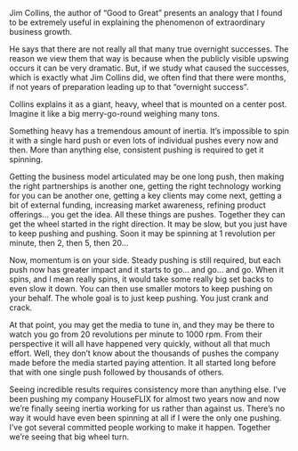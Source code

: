 <!--
slug: the-big-wheel-momentun-and-your-business
date: Wed Apr 11 2007 09:00:00 GMT+0200 (CEST)
tags: entrepreneurship, books
title: The Big Wheel, Momentum and Your Business
id: 98735023
link: http://joreteg.com/post/98735023/the-big-wheel-momentun-and-your-business
raw: {"blog_name":"henrikjoreteg","id":98735023,"post_url":"http://joreteg.com/post/98735023/the-big-wheel-momentun-and-your-business","slug":"the-big-wheel-momentun-and-your-business","type":"text","date":"2007-04-11 07:00:00 GMT","timestamp":1176274800,"state":"published","format":"markdown","reblog_key":"Nt8avXrX","tags":["entrepreneurship","books"],"short_url":"http://tmblr.co/ZgL_Yy5ufEl","recommended_source":null,"recommended_color":null,"highlighted":[],"note_count":0,"title":"The Big Wheel, Momentum and Your Business","body":"<p>Jim Collins, the author of &ldquo;Good to Great&rdquo; presents an analogy that I found to be extremely useful in explaining the phenomenon of extraordinary business growth.</p>\n\n<p>He says that there are not really all that many true overnight successes. The reason we view them that way is because when the publicly visible upswing occurs it can be very dramatic. But, if we study what caused the successes, which is exactly what Jim Collins did, we often find that there were months, if not years of preparation leading up to that &ldquo;overnight success&rdquo;.</p>\n\n<p>Collins explains it as a giant, heavy, wheel that is mounted on a center post. Imagine it like a big merry-go-round weighing many tons.</p>\n\n<p>Something heavy has a tremendous amount of inertia. It&rsquo;s impossible to spin it with a single hard push or even lots of individual pushes every now and then. More than anything else, consistent pushing is required to get it spinning.</p>\n\n<p>Getting the business model articulated may be one long push, then making the right partnerships is another one, getting the right technology working for you can be another one, getting a key clients may come next, getting a bit of external funding, increasing market awareness, refining product offerings&hellip; you get the idea. All these things are pushes. Together they can get the wheel started in the right direction. It may be slow, but you just have to keep pushing and pushing. Soon it may be spinning at 1 revolution per minute, then 2, then 5, then 20&hellip;</p>\n\n<p>Now, momentum is on your side. Steady pushing is still required, but each push now has greater impact and it starts to go&hellip; and go&hellip; and go. When it spins, and I mean really spins, it would take some really big set backs to even slow it down. You can then use smaller motors to keep pushing on your behalf. The whole goal is to just keep pushing. You just crank and crack.</p>\n\n<p>At that point, you may get the media to tune in, and they may be there to watch you go from 20 revolutions per minute to 1000 rpm. From their perspective it will all have happened very quickly, without all that much effort. Well, they don&rsquo;t know about the thousands of pushes the company made before the media started paying attention. It all started long before that with one single push followed by thousands of others.</p>\n\n<p>Seeing incredible results requires consistency more than anything else. I&rsquo;ve been pushing my company HouseFLIX for almost two years now and now we&rsquo;re finally seeing inertia working for us rather than against us. There&rsquo;s no way it would have even been spinning at all if I were the only one pushing. I&rsquo;ve got several committed people working to make it happen. Together we&rsquo;re seeing that big wheel turn.</p>","reblog":{"tree_html":"","comment":"<p>Jim Collins, the author of “Good to Great” presents an analogy that I found to be extremely useful in explaining the phenomenon of extraordinary business growth.</p>\n\n<p>He says that there are not really all that many true overnight successes. The reason we view them that way is because when the publicly visible upswing occurs it can be very dramatic. But, if we study what caused the successes, which is exactly what Jim Collins did, we often find that there were months, if not years of preparation leading up to that “overnight success”.</p>\n\n<p>Collins explains it as a giant, heavy, wheel that is mounted on a center post. Imagine it like a big merry-go-round weighing many tons.</p>\n\n<p>Something heavy has a tremendous amount of inertia. It’s impossible to spin it with a single hard push or even lots of individual pushes every now and then. More than anything else, consistent pushing is required to get it spinning.</p>\n\n<p>Getting the business model articulated may be one long push, then making the right partnerships is another one, getting the right technology working for you can be another one, getting a key clients may come next, getting a bit of external funding, increasing market awareness, refining product offerings… you get the idea. All these things are pushes. Together they can get the wheel started in the right direction. It may be slow, but you just have to keep pushing and pushing. Soon it may be spinning at 1 revolution per minute, then 2, then 5, then 20…</p>\n\n<p>Now, momentum is on your side. Steady pushing is still required, but each push now has greater impact and it starts to go… and go… and go. When it spins, and I mean really spins, it would take some really big set backs to even slow it down. You can then use smaller motors to keep pushing on your behalf. The whole goal is to just keep pushing. You just crank and crack.</p>\n\n<p>At that point, you may get the media to tune in, and they may be there to watch you go from 20 revolutions per minute to 1000 rpm. From their perspective it will all have happened very quickly, without all that much effort. Well, they don’t know about the thousands of pushes the company made before the media started paying attention. It all started long before that with one single push followed by thousands of others.</p>\n\n<p>Seeing incredible results requires consistency more than anything else. I’ve been pushing my company HouseFLIX for almost two years now and now we’re finally seeing inertia working for us rather than against us. There’s no way it would have even been spinning at all if I were the only one pushing. I’ve got several committed people working to make it happen. Together we’re seeing that big wheel turn.</p>"},"trail":[{"blog":{"name":"henrikjoreteg","active":true,"theme":{"header_full_width":1500,"header_full_height":500,"header_focus_width":676,"header_focus_height":380,"avatar_shape":"circle","background_color":"#F6F6F6","body_font":"Helvetica Neue","header_bounds":"0,1249,380,573","header_image":"http://static.tumblr.com/df7befc8b0387cf597578e613c221cb3/uzkwgdq/FAjnt7hyg/tumblr_static_agmw2bdhkjs4ws4sscw44swgc.jpg","header_image_focused":"http://static.tumblr.com/df7befc8b0387cf597578e613c221cb3/uzkwgdq/1oSnt7hyh/tumblr_static_tumblr_static_agmw2bdhkjs4ws4sscw44swgc_focused_v3.jpg","header_image_scaled":"http://static.tumblr.com/df7befc8b0387cf597578e613c221cb3/uzkwgdq/FAjnt7hyg/tumblr_static_agmw2bdhkjs4ws4sscw44swgc_2048_v2.jpg","header_stretch":true,"link_color":"#529ECC","show_avatar":true,"show_description":true,"show_header_image":true,"show_title":true,"title_color":"#444444","title_font":"Helvetica Neue","title_font_weight":"bold"}},"post":{"id":"98735023"},"content_raw":"<p>Jim Collins, the author of “Good to Great” presents an analogy that I found to be extremely useful in explaining the phenomenon of extraordinary business growth.</p>\n\n<p>He says that there are not really all that many true overnight successes. The reason we view them that way is because when the publicly visible upswing occurs it can be very dramatic. But, if we study what caused the successes, which is exactly what Jim Collins did, we often find that there were months, if not years of preparation leading up to that “overnight success”.</p>\n\n<p>Collins explains it as a giant, heavy, wheel that is mounted on a center post. Imagine it like a big merry-go-round weighing many tons.</p>\n\n<p>Something heavy has a tremendous amount of inertia. It’s impossible to spin it with a single hard push or even lots of individual pushes every now and then. More than anything else, consistent pushing is required to get it spinning.</p>\n\n<p>Getting the business model articulated may be one long push, then making the right partnerships is another one, getting the right technology working for you can be another one, getting a key clients may come next, getting a bit of external funding, increasing market awareness, refining product offerings… you get the idea. All these things are pushes. Together they can get the wheel started in the right direction. It may be slow, but you just have to keep pushing and pushing. Soon it may be spinning at 1 revolution per minute, then 2, then 5, then 20…</p>\n\n<p>Now, momentum is on your side. Steady pushing is still required, but each push now has greater impact and it starts to go… and go… and go. When it spins, and I mean really spins, it would take some really big set backs to even slow it down. You can then use smaller motors to keep pushing on your behalf. The whole goal is to just keep pushing. You just crank and crack.</p>\n\n<p>At that point, you may get the media to tune in, and they may be there to watch you go from 20 revolutions per minute to 1000 rpm. From their perspective it will all have happened very quickly, without all that much effort. Well, they don’t know about the thousands of pushes the company made before the media started paying attention. It all started long before that with one single push followed by thousands of others.</p>\n\n<p>Seeing incredible results requires consistency more than anything else. I’ve been pushing my company HouseFLIX for almost two years now and now we’re finally seeing inertia working for us rather than against us. There’s no way it would have even been spinning at all if I were the only one pushing. I’ve got several committed people working to make it happen. Together we’re seeing that big wheel turn.</p>","content":"<p>Jim Collins, the author of “Good to Great” presents an analogy that I found to be extremely useful in explaining the phenomenon of extraordinary business growth.</p>\n\n<p>He says that there are not really all that many true overnight successes. The reason we view them that way is because when the publicly visible upswing occurs it can be very dramatic. But, if we study what caused the successes, which is exactly what Jim Collins did, we often find that there were months, if not years of preparation leading up to that “overnight success”.</p>\n\n<p>Collins explains it as a giant, heavy, wheel that is mounted on a center post. Imagine it like a big merry-go-round weighing many tons.</p>\n\n<p>Something heavy has a tremendous amount of inertia. It’s impossible to spin it with a single hard push or even lots of individual pushes every now and then. More than anything else, consistent pushing is required to get it spinning.</p>\n\n<p>Getting the business model articulated may be one long push, then making the right partnerships is another one, getting the right technology working for you can be another one, getting a key clients may come next, getting a bit of external funding, increasing market awareness, refining product offerings… you get the idea. All these things are pushes. Together they can get the wheel started in the right direction. It may be slow, but you just have to keep pushing and pushing. Soon it may be spinning at 1 revolution per minute, then 2, then 5, then 20…</p>\n\n<p>Now, momentum is on your side. Steady pushing is still required, but each push now has greater impact and it starts to go… and go… and go. When it spins, and I mean really spins, it would take some really big set backs to even slow it down. You can then use smaller motors to keep pushing on your behalf. The whole goal is to just keep pushing. You just crank and crack.</p>\n\n<p>At that point, you may get the media to tune in, and they may be there to watch you go from 20 revolutions per minute to 1000 rpm. From their perspective it will all have happened very quickly, without all that much effort. Well, they don’t know about the thousands of pushes the company made before the media started paying attention. It all started long before that with one single push followed by thousands of others.</p>\n\n<p>Seeing incredible results requires consistency more than anything else. I’ve been pushing my company HouseFLIX for almost two years now and now we’re finally seeing inertia working for us rather than against us. There’s no way it would have even been spinning at all if I were the only one pushing. I’ve got several committed people working to make it happen. Together we’re seeing that big wheel turn.</p>","is_current_item":true,"is_root_item":true}]}
publish: 2007-04-011
-->


<p>Jim Collins, the author of &ldquo;Good to Great&rdquo; presents an analogy that I found to be extremely useful in explaining the phenomenon of extraordinary business growth.</p>

<p>He says that there are not really all that many true overnight successes. The reason we view them that way is because when the publicly visible upswing occurs it can be very dramatic. But, if we study what caused the successes, which is exactly what Jim Collins did, we often find that there were months, if not years of preparation leading up to that &ldquo;overnight success&rdquo;.</p>

<p>Collins explains it as a giant, heavy, wheel that is mounted on a center post. Imagine it like a big merry-go-round weighing many tons.</p>

<p>Something heavy has a tremendous amount of inertia. It&rsquo;s impossible to spin it with a single hard push or even lots of individual pushes every now and then. More than anything else, consistent pushing is required to get it spinning.</p>

<p>Getting the business model articulated may be one long push, then making the right partnerships is another one, getting the right technology working for you can be another one, getting a key clients may come next, getting a bit of external funding, increasing market awareness, refining product offerings&hellip; you get the idea. All these things are pushes. Together they can get the wheel started in the right direction. It may be slow, but you just have to keep pushing and pushing. Soon it may be spinning at 1 revolution per minute, then 2, then 5, then 20&hellip;</p>

<p>Now, momentum is on your side. Steady pushing is still required, but each push now has greater impact and it starts to go&hellip; and go&hellip; and go. When it spins, and I mean really spins, it would take some really big set backs to even slow it down. You can then use smaller motors to keep pushing on your behalf. The whole goal is to just keep pushing. You just crank and crack.</p>

<p>At that point, you may get the media to tune in, and they may be there to watch you go from 20 revolutions per minute to 1000 rpm. From their perspective it will all have happened very quickly, without all that much effort. Well, they don&rsquo;t know about the thousands of pushes the company made before the media started paying attention. It all started long before that with one single push followed by thousands of others.</p>

<p>Seeing incredible results requires consistency more than anything else. I&rsquo;ve been pushing my company HouseFLIX for almost two years now and now we&rsquo;re finally seeing inertia working for us rather than against us. There&rsquo;s no way it would have even been spinning at all if I were the only one pushing. I&rsquo;ve got several committed people working to make it happen. Together we&rsquo;re seeing that big wheel turn.</p>
